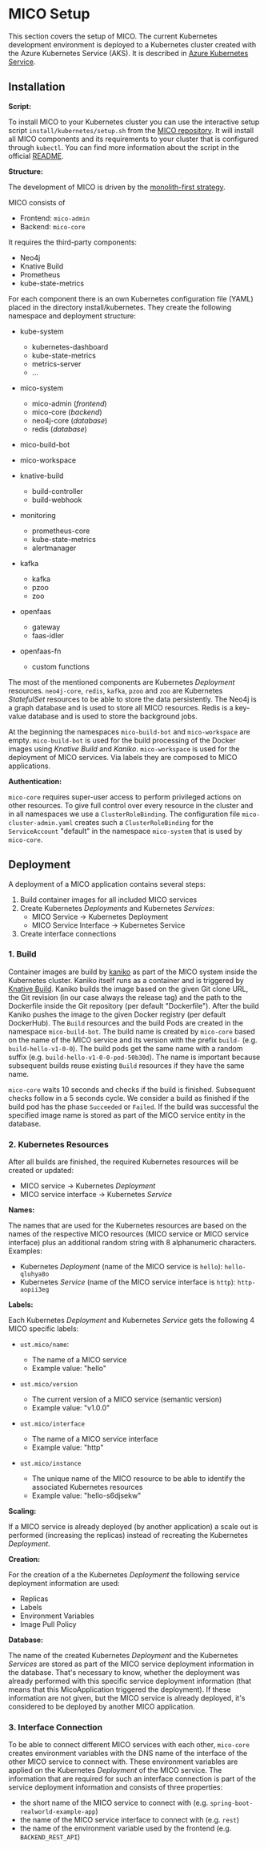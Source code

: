 # MICO Setup

This section covers the setup of MICO. The current Kubernetes development environment is deployed to a Kubernetes cluster created with the Azure Kubernetes Service (AKS). It is described in [Azure Kubernetes Service](aks.md).

## Installation

**Script:**

To install MICO to your Kubernetes cluster you can use the interactive setup script `install/kubernetes/setup.sh` from the [MICO repository](https://github.com/UST-MICO/mico). It will install all MICO components and its requirements to your cluster that is configured through `kubectl`. You can find more information about the script in the official [README](https://github.com/UST-MICO/mico#readme).

**Structure:**

The development of MICO is driven by the [monolith-first strategy](https://martinfowler.com/bliki/MonolithFirst.html).

MICO consists of

- Frontend: `mico-admin`
- Backend: `mico-core`

It requires the third-party components:

- Neo4j
- Knative Build
- Prometheus
- kube-state-metrics

For each component there is an own Kubernetes configuration file (YAML) placed in the directory install/kubernetes. They create the following namespace and deployment structure:

- kube-system

  - kubernetes-dashboard
  - kube-state-metrics
  - metrics-server
  - ...

- mico-system

  - mico-admin (_frontend_)
  - mico-core (_backend_)
  - neo4j-core (_database_)
  - redis (_database_)

- mico-build-bot

- mico-workspace

- knative-build

  - build-controller
  - build-webhook

- monitoring

  - prometheus-core
  - kube-state-metrics
  - alertmanager

- kafka

  - kafka
  - pzoo
  - zoo

- openfaas

  - gateway
  - faas-idler

- openfaas-fn

  - custom functions

The most of the mentioned components are Kubernetes _Deployment_ resources. `neo4j-core`, `redis`, `kafka`, `pzoo` and `zoo` are Kubernetes _StatefulSet_ resources to be able to store the data persistently. The Neo4j is a graph database and is used to store all MICO resources. Redis is a key-value database and is used to store the background jobs.

At the beginning the namespaces `mico-build-bot` and `mico-workspace` are empty. `mico-build-bot` is used for the build processing of the Docker images using _Knative Build_ and _Kaniko_. `mico-workspace` is used for the deployment of MICO services. Via labels they are composed to MICO applications.

**Authentication:**

`mico-core` requires super-user access to perform privileged actions on other resources. To give full control over every resource in the cluster and in all namespaces we use a `ClusterRoleBinding`. The configuration file `mico-cluster-admin.yaml` creates such a `ClusterRoleBinding` for the `ServiceAccount` "default" in the namespace `mico-system` that is used by `mico-core`.

## Deployment

A deployment of a MICO application contains several steps:

1. Build container images for all included MICO services
2. Create Kubernetes *Deployments* and Kubernetes *Services*:
   - MICO Service → Kubernetes Deployment
   - MICO Service Interface → Kubernetes Service
3. Create interface connections

### 1. Build

Container images are build by [kaniko](https://github.com/GoogleContainerTools/kaniko) as part of the MICO system inside the Kubernetes cluster. Kaniko itself runs as a container and is triggered by [Knative Build](https://github.com/knative/build).
Kaniko builds the image based on the given Git clone URL, the Git revision (in our case always the release tag) and the path to the Dockerfile inside the Git repository (per default "Dockerfile"). After the build Kaniko pushes the image to the given Docker registry (per default DockerHub).
The `Build` resources and the build Pods are created in the namespace `mico-build-bot`. The build name is created by `mico-core` based on the name of the MICO service and its version with the prefix `build-` (e.g. `build-hello-v1-0-0`). The build pods get the same name with a random suffix (e.g. `build-hello-v1-0-0-pod-50b30d`). The name is important because subsequent builds reuse existing `Build` resources if they have the same name.

`mico-core` waits 10 seconds and checks if the build is finished. Subsequent checks follow in a 5 seconds cycle.
We consider a build as finished if the build pod has the phase `Succeeded` or `Failed`. If the build was successful the specified image name is stored as part of the MICO service entity in the database.

### 2. Kubernetes Resources

After all builds are finished, the required Kubernetes resources will be created or updated:
- MICO service → Kubernetes *Deployment*
- MICO service interface → Kubernetes *Service*

**Names:**

The names that are used for the Kubernetes resources are based on the names of the respective MICO resources (MICO service or MICO service interface) plus an additional random string with 8 alphanumeric characters.
Examples:
- Kubernetes *Deployment* (name of the MICO service is `hello`): `hello-qluhya8o`
- Kubernetes *Service* (name of the MICO service interface is `http`): `http-aopii3eg`

**Labels:**

Each Kubernetes *Deployment* and Kubernetes *Service* gets the following 4 MICO specific labels:

- `ust.mico/name`:

  - The name of a MICO service
  - Example value: "hello"

- `ust.mico/version`

  - The current version of a MICO service (semantic version)
  - Example value: "v1.0.0"

- `ust.mico/interface`

  - The name of a MICO service interface
  - Example value: "http"

- `ust.mico/instance`

  - The unique name of the MICO resource to be able to identify the associated Kubernetes resources
  - Example value: "hello-s6djsekw"

**Scaling:**

If a MICO service is already deployed (by another application) a scale out is performed (increasing the replicas) instead of recreating the Kubernetes *Deployment*.

**Creation:**

For the creation of a the Kubernetes *Deployment* the following service deployment information are used:
- Replicas
- Labels
- Environment Variables
- Image Pull Policy

**Database:**

The name of the created Kubernetes *Deployment* and the Kubernetes *Services* are stored as part of the MICO service deployment information in the database. That's necessary to know, whether the deployment was already performed with this specific service deployment information (that means that this MicoApplication triggered the deployment). If these information are not given, but the MICO service is already deployed, it's considered to be deployed by another MICO application.

### 3. Interface Connection

To be able to connect different MICO services with each other, `mico-core` creates environment variables with the DNS name of the interface of the other MICO service to connect with. These environment variables are applied on the Kubernetes *Deployment* of the MICO service.
The information that are required for such an interface connection is part of the service deployment information and consists of three properties:
- the short name of the MICO service to connect with (e.g. `spring-boot-realworld-example-app`)
- the name of the MICO service interface to connect with (e.g. `rest`)
- the name of the environment variable used by the frontend (e.g. `BACKEND_REST_API`)
